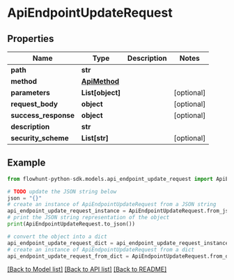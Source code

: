 # ApiEndpointUpdateRequest


## Properties

Name | Type | Description | Notes
------------ | ------------- | ------------- | -------------
**path** | **str** |  | 
**method** | [**ApiMethod**](ApiMethod.md) |  | 
**parameters** | **List[object]** |  | [optional] 
**request_body** | **object** |  | [optional] 
**success_response** | **object** |  | [optional] 
**description** | **str** |  | 
**security_scheme** | **List[str]** |  | [optional] 

## Example

```python
from flowhunt-python-sdk.models.api_endpoint_update_request import ApiEndpointUpdateRequest

# TODO update the JSON string below
json = "{}"
# create an instance of ApiEndpointUpdateRequest from a JSON string
api_endpoint_update_request_instance = ApiEndpointUpdateRequest.from_json(json)
# print the JSON string representation of the object
print(ApiEndpointUpdateRequest.to_json())

# convert the object into a dict
api_endpoint_update_request_dict = api_endpoint_update_request_instance.to_dict()
# create an instance of ApiEndpointUpdateRequest from a dict
api_endpoint_update_request_from_dict = ApiEndpointUpdateRequest.from_dict(api_endpoint_update_request_dict)
```
[[Back to Model list]](../README.md#documentation-for-models) [[Back to API list]](../README.md#documentation-for-api-endpoints) [[Back to README]](../README.md)


